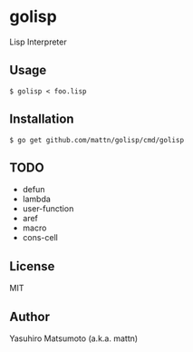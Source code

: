 # golisp

Lisp Interpreter

## Usage

```shell
$ golisp < foo.lisp
```

## Installation

```shell
$ go get github.com/mattn/golisp/cmd/golisp
```

## TODO

* defun
* lambda
* user-function
* aref
* macro
* cons-cell

## License

MIT

## Author

Yasuhiro Matsumoto (a.k.a. mattn)
